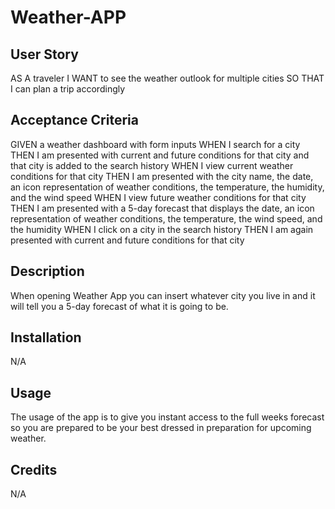 # Weather-APP

## User Story
AS A traveler
I WANT to see the weather outlook for multiple cities
SO THAT I can plan a trip accordingly


## Acceptance Criteria
GIVEN a weather dashboard with form inputs
WHEN I search for a city
THEN I am presented with current and future conditions for that city and that city is added to the search history
WHEN I view current weather conditions for that city
THEN I am presented with the city name, the date, an icon representation of weather conditions, the temperature, the humidity, and the wind speed
WHEN I view future weather conditions for that city
THEN I am presented with a 5-day forecast that displays the date, an icon representation of weather conditions, the temperature, the wind speed, and the humidity
WHEN I click on a city in the search history
THEN I am again presented with current and future conditions for that city

## Description
When opening Weather App you can insert whatever city you live in and it will tell you a 5-day forecast of what it is going to be.

## Installation
N/A

## Usage
The usage of the app is to give you instant access to the full weeks forecast so you are prepared to be your best dressed in preparation for upcoming weather. 

## Credits
N/A
